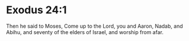# Exodus 24:1

Then he said to Moses, Come up to the Lord, you and Aaron, Nadab, and Abihu, and seventy of the elders of Israel, and worship from afar.
